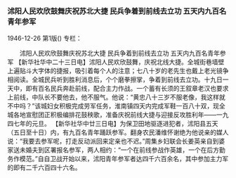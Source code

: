 ### 沭阳人民欢欣鼓舞庆祝苏北大捷  民兵争着到前线去立功  五天内九百名青年参军

1946-12-26
第1版()
专栏：

　　沭阳人民欢欣鼓舞庆祝苏北大捷
    民兵争着到前线去立功
    五天内九百名青年参军
    【新华社华中二十三日电】沭阳人民欢欣鼓舞，庆祝北线大捷。全城街巷墙壁上遍贴斗大字体的捷报，吸引着每个人的注意；七八十岁的老先生也戴上老光镜争相阅读。全城民兵听到胜利消息后，个个磨拳擦掌，争着到前线去立功。十九日一天中，即有百名民兵奔赴前线，配合主力作战。一个蓄有长须的王叙章老汉也要求上前线，中队长不要他去，他不服气。他说：“黄忠八十三岁不服老像，我这样就不中吗？”该城妇女积极完成劳军任务，淮南镇四天内完成军鞋一百八十双，现全城各地宣慰团正积极编排花鼓秧歌，准备庆祝前线大捷与迎接反攻胜利年——一九四七年的元旦。
    【新华社华中廿三日电】为保卫田地驱逐进犯者，沭阳县五天（五日至十日）内，有九百名青年踊跃参军。翻身农民潘维怀谢绝为他说亲的媒人说：“我要去参军呢，打走反动派回来定亲也不迟。”周集乡妇联会长姜英亲自到婆家送未婚夫到区署报名参军，两人相约：“一个在前线参战作英雄，一个在后方勤务作模范。”自自卫战开始以来，沭阳青年参军者达四千六百余名，其中参加主力军的即有二千六百四十六名。
